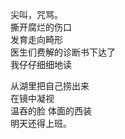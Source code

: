 <p class="has-line-data" data-line-start="2" data-line-end="7">尖叫，咒骂。<br>
撕开腐烂的伤口<br>
发育走向畸形<br>
医生们费解的诊断书下达了<br>
我仔仔细细地读</p>
<p class="has-line-data" data-line-start="8" data-line-end="12">从湖里把自己捞出来<br>
在镜中凝视<br>
温吞的脸 体面的西装<br>
明天还得上班。</p>
